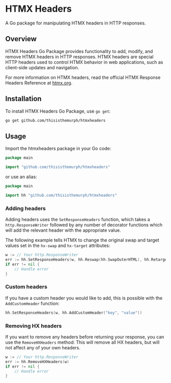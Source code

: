 # HTMX Headers

A Go package for manipulating HTMX headers in HTTP responses.

## Overview

HTMX Headers Go Package provides functionality to add, modify, and remove HTMX headers in HTTP responses.
HTMX headers are special HTTP headers used to control HTMX behavior in web applications, such as client-side updates 
and navigation.

For more information on HTMX headers, read the official HTMX Response Headers Reference at [htmx.org](https://htmx.org/reference/#response_headers).

## Installation

To install HTMX Headers Go Package, use `go get`:

```bash
go get github.com/thisisthemurph/htmxheaders
```

## Usage

Import the htmxheaders package in your Go code:

```go
package main

import "github.com/thisisthemurph/htmxheaders"
```

or use an alias:

```go
package main

import hh "github.com/thisisthemurph/htmxheaders"
```

### Adding headers

Adding headers uses the `SetResponseHeaders` function, which takes a `http.ResponseWriter` followed by any number of
decorator functions which will add the relevant header with the appropriate value.

The following example tells HTMX to change the original swap and target values set in the `hx-swap` and `hx-target` attributes:

```go
w := // Your http.ResponseWriter
err := hh.SetResponseHeaders(w, hh.Reswap(hh.SwapOuterHTML), hh.Retarget("#my-component"))
if err != nil {
    // Handle error
}
```

### Custom headers

If you have a custom header you would like to add, this is possible with the `AddCustomHeader` function:

```go
hh.SetResponseHeaders(w, hh.AddCustomHeader("key", "value"))
```

### Removing HX headers

If you want to remove any headers before returning your response, you can use the `RemoveHXHeaders` method:
This will remove all HX headers, but will not affect any of your own headers.

```go
w := // Your http.ResponseWriter
err := hh.RemoveHXHeaders(w)
if err != nil {
    // Handle error
}
```